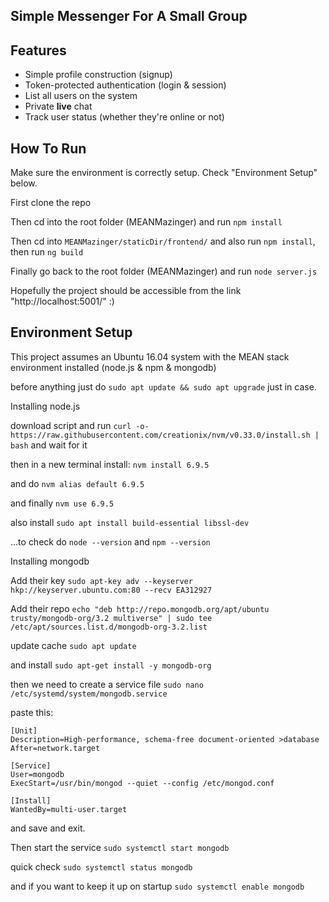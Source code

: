 ## Simple Messenger For A Small Group ##

## Features ##
 - Simple profile construction (signup)
 - Token-protected authentication (login & session)
 - List all users on the system
 - Private **live** chat
 - Track user status (whether they're online or not)

## How To Run ##
Make sure the environment is correctly setup. Check "Environment Setup" below.

First clone the repo

Then cd into the root folder (MEANMazinger) and run `npm install`

Then cd into `MEANMazinger/staticDir/frontend/` and also run `npm install`, then run `ng build`

Finally go back to the root folder (MEANMazinger) and run `node server.js`

Hopefully the project should be accessible from the link "http://localhost:5001/" :)

## Environment Setup ##
This project assumes an Ubuntu 16.04 system with the MEAN stack environment installed (node.js & npm & mongodb)

before anything just do `sudo apt update && sudo apt upgrade` just in case.

Installing node.js

download script and run `curl -o- https://raw.githubusercontent.com/creationix/nvm/v0.33.0/install.sh | bash` and wait for it

then in a new terminal install: `nvm install 6.9.5`

and do `nvm alias default 6.9.5`

and finally `nvm use 6.9.5`

also install `sudo apt install build-essential libssl-dev`

...to check do `node --version` and `npm --version`

Installing mongodb

Add their key `sudo apt-key adv --keyserver hkp://keyserver.ubuntu.com:80 --recv EA312927`

Add their repo `echo "deb http://repo.mongodb.org/apt/ubuntu trusty/mongodb-org/3.2 multiverse" | sudo tee /etc/apt/sources.list.d/mongodb-org-3.2.list`

update cache `sudo apt update`

and install `sudo apt-get install -y mongodb-org`

then we need to create a service file `sudo nano /etc/systemd/system/mongodb.service`

paste this:

    [Unit]
    Description=High-performance, schema-free document-oriented >database
    After=network.target

    [Service]
    User=mongodb
    ExecStart=/usr/bin/mongod --quiet --config /etc/mongod.conf

    [Install]
    WantedBy=multi-user.target
 
 and save and exit.
 
 Then start the service `sudo systemctl start mongodb`
 
 quick check `sudo systemctl status mongodb`
 
 and if you want to keep it up on startup `sudo systemctl enable mongodb`
